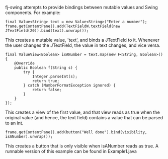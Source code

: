 fj-swing attempts to provide bindings between mutable values and Swing components.  For example:

    final Value<String> text = new Value<String>("Enter a number");
    frame.getContentPane().add(TextFieldW.textField(new JTextField(20)).bind(text).unwrap());

This creates a mutable value, 'text', and binds a JTextField to it.  Whenever the user changes the JTextField, the value in text changes, and vice versa.

    final ValueView<Boolean> isANumber = text.map(new F<String, Boolean>() {
        @Override
        public Boolean f(String s) {
            try {
                Integer.parseInt(s);
                return true;
            } catch (NumberFormatException ignored) {
                return false;
            }
        }
    });

This creates a view of the first value, and that view reads as true when the original value (and hence, the text field) contains a value that can be parsed to an int.

    frame.getContentPane().add(button("Well done").bind(visibility, isANumber).unwrap());

This creates a button that is only visible when isANumber reads as true.  A runnable version of this example can be found in Example1.java